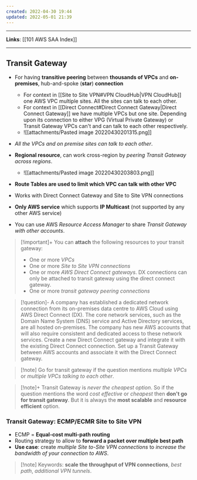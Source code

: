 ```yaml
---
created: 2022-04-30 19:44
updated: 2022-05-01 21:39
---
```

---
**Links**: [[101 AWS SAA Index]]

---
## Transit Gateway
- For having **transitive peering** between **thousands of VPCs** and **on-premises**, hub-and-spoke (**star**) **connection**
	- For context in [[Site to Site VPN#VPN CloudHub|VPN CloudHub]] one AWS VPC multiple sites. All the sites can talk to each other.
	- For context in [[Direct Connect#Direct Connect Gateway|Direct Connect Gateway]] we have multiple VPCs but one site. Depending upon its connection to either VPG (Virtual Private Gateway) or Transit Gateway VPCs can't and can talk to each other respectively.
	- ![[attachments/Pasted image 20220430201315.png]]

- *All the VPCs and on premise sites can talk to each other*.
- **Regional resource**, can work cross-region by *peering Transit Gateway across regions*.
	- ![[attachments/Pasted image 20220430203803.png]]

- **Route Tables are used to limit which VPC can talk with other VPC**
- Works with Direct Connect Gateway and Site to Site VPN connections
- **Only AWS service** which supports **IP Multicast** (not supported by any other AWS service)
- You can use AWS *Resource Access Manager* to share *Transit Gateway with other accounts*.

> [!important]+ You can **attach** the following resources to your transit gateway:
> - One or more *VPCs* 
> - One or more *Site to Site VPN connections*
> - One or more *AWS Direct Connect gateways*. DX connections can only be attached to transit gateway using the direct connect gateway.
> - One or more *transit gateway peering connections*

> [!question]- A company has established a dedicated network connection from its on-premises data centre to AWS Cloud using AWS Direct Connect (DX). The core network services, such as the Domain Name System (DNS) service and Active Directory services, are all hosted on-premises. The company has new AWS accounts that will also require consistent and dedicated access to these network services.
> Create a new Direct Connect gateway and integrate it with the existing Direct Connect connection. Set up a Transit Gateway between AWS accounts and associate it with the Direct Connect gateway.

> [!note] Go for transit gateway if the question mentions *multiple VPCs* or *multiple VPCs talking to each other*.

> [!note]+ Transit Gateway is *never the cheapest option*. So if the question mentions the word *cost effective* or *cheapest* then **don't go for transit gateway**.
> But it is always the **most scalable** and **resource efficient** option.

### Transit Gateway: ECMP/ECMR Site to Site VPN
- ECMP = **Equal-cost multi-path routing**
- Routing strategy to allow to **forward a packet over multiple best path**
- **Use case**: create *multiple Site to-Site VPN connections* to *increase the bandwidth of your connection to AWS*.

> [!note] Keywords: **scale the throughput of VPN connections**, *best path*, *additional VPN tunnels*.